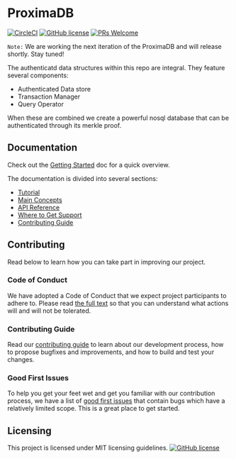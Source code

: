 
# ProximaDB

[![CircleCI](https://circleci.com/gh/proxima-one/ProximaDB.svg?style=svg)](https://circleci.com/gh/proxima-one/ProximaDB)
[![GitHub license](https://img.shields.io/badge/license-MIT-blue.svg)](https://github.com/facebook/react/blob/master/LICENSE)
[![PRs Welcome](https://img.shields.io/badge/PRs-welcome-brightgreen.svg)](https://reactjs.org/docs/how-to-contribute.html#your-first-pull-request)


`Note:` We are working the next iteration of the ProximaDB and will release shortly. Stay tuned!

The authenticatd data structures within this repo are integral. They feature several components: 

- Authenticated Data store 
- Transaction Manager
- Query Operator 

When these are combined we create a powerful nosql database that can be authenticated through its merkle proof. 


<!--
The main points for the repository/what it provide
## Installation
*
-->




## Documentation
<!--
This should include:
- Tutorial
- Main Concepts
- API Guide
- Support
-->

Check out the [Getting Started]() doc for a quick overview.

The documentation is divided into several sections:

* [Tutorial]()
* [Main Concepts]()
* [API Reference]()
* [Where to Get Support]()
* [Contributing Guide]()

<!--
## Examples
This should include:
Some examples for people

-->


## Contributing


<!--
This should include:
- Contributing Guidelines
- Code of Conduct
- Good first issues/Pull requests
-->
Read below to learn how you can take part in improving our project.

### Code of Conduct

We have adopted a Code of Conduct that we expect project participants to adhere to. Please read [the full text]() so that you can understand what actions will and will not be tolerated.

### Contributing Guide

Read our [contributing guide]() to learn about our development process, how to propose bugfixes and improvements, and how to build and test your changes.

### Good First Issues

To help you get your feet wet and get you familiar with our contribution process, we have a list of [good first issues]() that contain bugs which have a relatively limited scope. This is a great place to get started.

## Licensing

This project is licensed under MIT licensing guidelines.
[![GitHub license](https://img.shields.io/badge/license-MIT-blue.svg)](https://github.com/facebook/react/blob/master/LICENSE)
